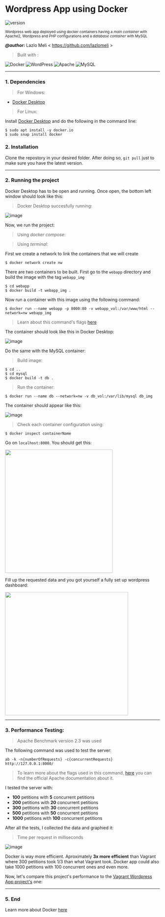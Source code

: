 # Wordpress App using Docker
![version](https://img.shields.io/badge/version-1.0-blue)

<sup>Wordpress web app deployed using docker containers having a *main container* with Apache2, Wordpress and PHP configurations and a *database container* with MySQL</sup>

***@author:*** Lazlo Meli \< https://github.com/lazlomeli >

> Built with :

![Docker](https://img.shields.io/badge/docker-%230db7ed.svg?style=for-the-badge&logo=docker&logoColor=white)
![WordPress](https://img.shields.io/badge/WordPress-%23117AC9.svg?style=for-the-badge&logo=WordPress&logoColor=white)
![Apache](https://img.shields.io/badge/apache-%23D42029.svg?style=for-the-badge&logo=apache&logoColor=white)
![MySQL](https://img.shields.io/badge/mysql-%2300f.svg?style=for-the-badge&logo=mysql&logoColor=white)

_________

### 1. Dependencies

> For Windows:
- [Docker Desktop](https://www.docker.com/products/docker-desktop/)

> For Linux:

Install [Docker Desktop](https://www.docker.com/products/docker-desktop/) and do the following in the command line:
```
$ sudo apt install -y docker.io
$ sudo snap install docker
```
### 2. Installation
Clone the repostory in your desired folder. After doing so, `git pull` just to make sure you have the latest version.

_________

### 2. Running the project

Docker Desktop has to be open and running. Once open, the bottom left window should look like this:
> Docker Desktop succesfully running:

![image](https://user-images.githubusercontent.com/72606659/199951437-a8d591dc-7643-44b4-9bec-e54a0eaa748c.png)

Now, we run the project:

> Using *docker compose*:


> Using *terminal*:

First we create a network to link the containers that we will create
```
$ docker network create nw
```

There are two containers to be built. First go to the `webapp` directory and build the image with the tag `webapp_img`
```
$ cd webapp
$ docker build -t webapp_img .
```

Now run a container with this image using the following command:
```
$ docker run --name webapp -p 8000:80 -v webapp_vol:/var/www/html --network=nw webapp_img
```
> Learn about this command's flags [here](https://docs.docker.com/engine/reference/run/)

The container should look like this in Docker Desktop:

![image](https://user-images.githubusercontent.com/72606659/199953656-7f434c18-916e-468f-9177-29c1e10eee3a.png)

Do the same with the MySQL container:
> Build image:
```
$ cd ..
$ cd mysql
$ docker build -t db .
```
> Run the container:
```
$ docker run --name db --network=nw -v db_vol:/var/lib/mysql db_img
```
The container should appear like this:

![image](https://user-images.githubusercontent.com/72606659/199954099-92d568f6-41db-4f7e-92d1-41a6041616b7.png)

> Check each container configuration using:
```
$ docker inspect containerName
```

Go on `localhost:8000`. You should get this:

<img src="https://user-images.githubusercontent.com/72606659/199954616-3cc6ac41-4ee3-4753-a897-173888ef3ee4.png" width="350" height="400">

Fill up the requested data and you got yourself a fully set up wordpress dashboard:

<img src="https://user-images.githubusercontent.com/72606659/199955262-c5be1491-872f-4e56-97e0-e2ba163a36b8.png" width="400" height="400">

_________

### 3. Performance Testing:
> Apache Benchmark version 2.3 was used

The following command was used to test the server:

`ab -k -n{numberOfRequests} -c{concurrentRequests} http://127.0.0.1:8000/`

> To learn more about the flags used in this command, [here](https://httpd.apache.org/docs/2.4/programs/ab.html) you can find the official Apache documentation about it.

I tested the server with: 
- **100** petitions with **5** concurrent petitions
- **200** petitions with **20** concurrent petitions
- **300** petitions with **30** concurrent petitions
- **500** petitions with **50** concurrent petitions
- **1000** petitions with **100** concurrent petitions

After all the tests, I collected the data and graphied it:
> Time per request in milliseconds

![image](https://user-images.githubusercontent.com/72606659/200007245-850798ff-7ebe-4aff-b979-05f55fee0a49.png)

Docker is way more efficient. Aproximately **3x more efficient** than Vagrant where 300 petitions took 1/3 than what Vagrant took. Docker app could also take 1000 petitions with 100 concurrent ones and even more.

Now, let's compare this project's performance to the [Vagrant Wordpress App project's](https://github.com/lazlomeli/Vagrant) one:
______

### 5. End
Learn more about Docker [here](https://www.docker.com/)
